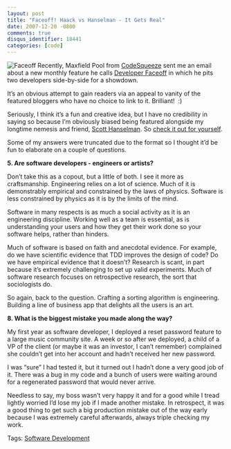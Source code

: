 ```yaml
---
layout: post
title: "Faceoff! Haack vs Hanselman - It Gets Real"
date: 2007-12-20 -0800
comments: true
disqus_identifier: 18441
categories: [code]
---
```

![Faceoff](http://haacked.com/images/haacked_com/WindowsLiveWriter/FaceoffHaackvsHanselmanItGetsReal_8279/a1aadf66-4786-4f6a-9a99-1acbd7d07220_ms%5B1%5D_3.jpg)
Recently, Maxfield Pool from
[CodeSqueeze](http://www.codesqueeze.com/ "Code Squeeze") sent me an
email about a new monthly feature he calls [Developer
Faceoff](http://www.codesqueeze.com/developer-faceoff-scott-hanselman-vs-phil-haack/ "Developer Faceoff")
in which he pits two developers side-by-side for a showdown.

It’s an obvious attempt to gain readers via an appeal to vanity of the
featured bloggers who have no choice to link to it. Brilliant!  :)

Seriously, I think it’s a fun and creative idea, but I have no
credibility in saying so because I’m obviously biased being featured
alongside my longtime nemesis and friend, [Scott
Hanselman](http://www.hanselman.com/blog/ "Computerzen"). So [check it
out for
yourself](http://www.codesqueeze.com/developer-faceoff-scott-hanselman-vs-phil-haack/ "Developer Faceoff: Scott Hanselman vs Phil Haack").

Some of my answers were truncated due to the format so I thought it’d be
fun to elaborate on a couple of questions.

**5. Are software developers - engineers or artists?**

Don’t take this as a copout, but a little of both. I see it more as
craftsmanship. Engineering relies on a lot of science. Much of it is
demonstrably empirical and constrained by the laws of physics. Software
is less constrained by physics as it is by the limits of the mind.

Software in many respects is as much a social activity as it is an
engineering discipline. Working well as a team is essential, as is
understanding your users and how they get their work done so your
software helps, rather than hinders.

Much of software is based on faith and anecdotal evidence. For example,
do we have scientific evidence that TDD improves the design of code? Do
we have empirical evidence that it doesn’t? Research is scant, in part
because it’s extremely challenging to set up valid experiments. Much of
software research focuses on retrospective research, the sort that
sociologists do.

So again, back to the question. Crafting a sorting algorithm is
engineering. Building a line of business app that delights all the users
is an art.

**8. What is the biggest mistake you made along the way?**

My first year as software developer, I deployed a reset password feature
to a large music community site. A week or so after we deployed, a child
of a VP of the client (or maybe it was an investor, I can’t remember)
complained she couldn’t get into her account and hadn’t received her new
password.

I was “sure” I had tested it, but it turned out I hadn’t done a very
good job of it. There was a bug in my code and a bunch of users were
waiting around for a regenerated password that would never arrive.

Needless to say, my boss wasn’t very happy it and for a good while I
tread lightly worried I’d lose my job if I made another mistake. In
retrospect, it was a good thing to get such a big production mistake out
of the way early because I was extremely careful afterwards, always
triple checking my work.

Tags: [Software
Development](http://technorati.com/tags/Software%20Development/ "Software Development tag")


